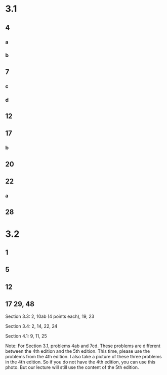 # 3.1

## 4

### a
### b

## 7

### c
### d
## 12

## 17
### b

## 20

## 22

### a

## 28

# 3.2

## 1

## 5

## 12

## 17  29, 48

Section 3.3: 2,  10ab (4 points each),  19,  23

Section 3.4: 2, 14,  22, 24

Section 4.1: 9, 11, 25

Note: For Section 3.1, problems 4ab and 7cd. These problems are different between the 4th edition and the 5th edition. This time, please use the problems from the 4th edition. I also take a picture of these three problems in the 4th edition. So if you do not have the 4th edition, you can use this photo. But our lecture will still use the content of the 5th edition. 